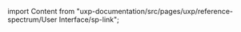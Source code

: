 
import Content from "uxp-documentation/src/pages/uxp/reference-spectrum/User Interface/sp-link";

<Content query="product=photoshop"/>
